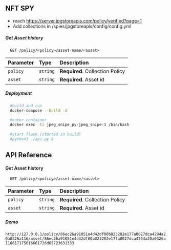 ## NFT SPY
* reach https://server.jpgstoreapis.com/policy/verified?page=1
* Add collections in /spies/jpgstoreapis/config/config.yml

##### Get Asset history
```http
  GET /policy/<policy>/asset-name/<asset>
```


| Parameter | Type     | Description                       |
| :-------- | :------- | :-------------------------------- |
| `policy`  | `string` | **Required**. Collection Policy   |
| `asset`   | `string` | **Required**. Asset id            |

##### Deployment

```bash
  #build and run
  docker-compose --build -d
  
  #enter container
  docker exec -ti jpeg_snipe_py-jpeg_snipe-1 /bin/bash
  
  #start flask (started in build)
  #python3 ./api.py &
```




## API Reference

#### Get Asset history

```http
  GET /policy/<policy>/asset-name/<asset>
```

| Parameter | Type     | Description                       |
| :-------- | :------- | :-------------------------------- |
| `policy`  | `string` | **Required**. Collection Policy   |
| `asset`   | `string` | **Required**. Asset id            |


##### Demo
```http://127.0.0.1/policy/86ec26a91051e4d42df00b023202e177a0027dca4294a20a0326a116/asset/86ec26a91051e4d42df00b023202e177a0027dca4294a20a0326a116617175616661726d65723631333```

